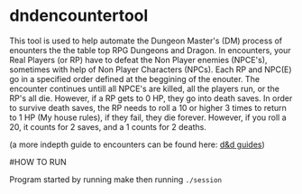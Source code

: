 # dndencountertool

This tool is used to help automate the Dungeon Master's (DM) process of enounters the the table top RPG Dungeons and Dragon. In encounters, your Real Players (or RP) have to defeat the Non Player enemies (NPCE's), sometimes with help of Non Player Characters (NPCs). Each RP and NPC(E) go in a specified order defined at the beggining of the enouter. The encounter continues untill all NPCE's are killed, all the players run, or the RP's all die. However, if a RP gets to 0 HP, they go into death saves. In order to survive death saves, the RP needs to roll a 10 or higher 3 times to return to 1 HP (My house rules), if they fail, they die forever. However, if you roll a 20, it counts for 2 saves, and a 1 counts for 2 deaths. 

(a more indepth guide to encounters can be found here: [d&d guides](https://arcaneeye.com/dm-tools-5e/5e-encounter-building/#:~:text=Like%20a%20Champ-,What%20is%20an%20Encounter%20in%20D%26D%3F,a%20monster%20or%20dangerous%20situation.))

#HOW TO RUN

Program started by running make then running ```./session```
